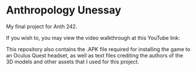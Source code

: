 # Anthropology Unessay
 My final project for Anth 242.

 If you wish to, you may view the video walkthrough at this YouTube link:
 
This repository also contains the .APK file required for installing the game to an Oculus Quest headset, as well as text files crediting the authors of the 3D models and other assets that I used for this project.